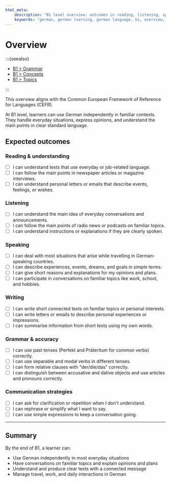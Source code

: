 ```yaml
---
html_meta:
	description: "B1 level overview: outcomes in reading, listening, speaking, writing, grammar, and communication strategies."
	keywords: "german, german learning, german language, b1, overview, outcomes"
---
```


# Overview

:::{seealso}

- [B1 > Grammar](/b1/grammar/index.md)
- [B1 > Concepts](/b1/concepts/index.md)
- [B1 > Topics](/b1/topics/index.md)

:::

This overview aligns with the Common European Framework of Reference for Languages (CEFR).

At B1 level, learners can use German independently in familiar contexts. They handle everyday situations, express opinions, and understand the main points in clear standard language.

## Expected outcomes

### Reading & understanding

- [ ] I can understand texts that use everyday or job-related language.
- [ ] I can follow the main points in newspaper articles or magazine interviews.
- [ ] I can understand personal letters or emails that describe events, feelings, or wishes.

### Listening

- [ ] I can understand the main idea of everyday conversations and announcements.
- [ ] I can follow the main points of radio news or podcasts on familiar topics.
- [ ] I can understand instructions or explanations if they are clearly spoken.

### Speaking

- [ ] I can deal with most situations that arise while travelling in German-speaking countries.
- [ ] I can describe experiences, events, dreams, and goals in simple terms.
- [ ] I can give short reasons and explanations for my opinions and plans.
- [ ] I can participate in conversations on familiar topics like work, school, and hobbies.

### Writing

- [ ] I can write short connected texts on familiar topics or personal interests.
- [ ] I can write letters or emails to describe personal experiences or impressions.
- [ ] I can summarise information from short texts using my own words.

### Grammar & accuracy

- [ ] I can use past tenses (Perfekt and Präteritum for common verbs) correctly.
- [ ] I can use separable and modal verbs in different tenses.
- [ ] I can form relative clauses with "der/die/das" correctly.
- [ ] I can distinguish between accusative and dative objects and use articles and pronouns correctly.

### Communication strategies

- [ ] I can ask for clarification or repetition when I don't understand.
- [ ] I can rephrase or simplify what I want to say.
- [ ] I can use simple expressions to keep a conversation going.

---

## Summary

By the end of B1, a learner can:

- Use German independently in most everyday situations
- Have conversations on familiar topics and explain opinions and plans
- Understand and produce clear texts with a connected message
- Manage travel, work, and daily interactions in German

